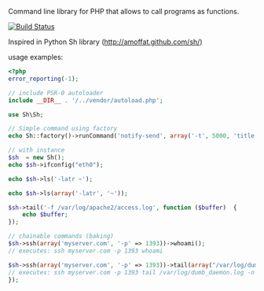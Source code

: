 Command line library for PHP that allows to call programs as functions.

[![Build Status](https://secure.travis-ci.org/gonzalo123/sh.png?branch=master)](https://travis-ci.org/gonzalo123/sh)

Inspired in Python Sh library (http://amoffat.github.com/sh/)

usage examples:


```php
<?php
error_reporting(-1);

// include PSR-0 autoloader
include __DIR__ . '/../vendor/autoload.php';

use Sh\Sh;

// Simple command using factory
echo Sh::factory()->runCommand('notify-send', array('-t', 5000, 'title', 'HOLA'));

// with instance
$sh  = new Sh();
echo $sh->ifconfig("eth0");

echo $sh->ls('-latr ~');

echo $sh->ls(array('-latr', '~'));

$sh->tail('-f /var/log/apache2/access.log', function ($buffer)  {
    echo $buffer;
});

// chainable commands (baking)
$sh->ssh(array('myserver.com', '-p' => 1393))->whoami();
// executes: ssh myserver.com -p 1393 whoami

$sh->ssh(array('myserver.com', '-p' => 1393))->tail(array("/var/log/dumb_daemon.log", 'n' => 100));
// executes: ssh myserver.com -p 1393 tail /var/log/dumb_daemon.log -n 100
});
```